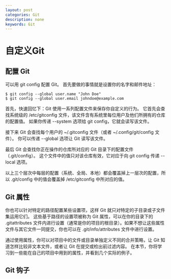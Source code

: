 ```yaml
---
layout: post
categories: Git
description: none
keywords: Git
---
```

# 自定义Git

## 配置 Git
可以用 git config 配置 Git。 首先要做的事情就是设置你的名字和邮件地址：
```shell
$ git config --global user.name "John Doe"
$ git config --global user.email johndoe@example.com
```
首先，快速回忆下：Git 使用一系列配置文件来保存你自定义的行为。 它首先会查找系统级的 /etc/gitconfig 文件，该文件含有系统里每位用户及他们所拥有的仓库的配置值。 如果你传递 --system 选项给 git config，它就会读写该文件。

接下来 Git 会查找每个用户的 ~/.gitconfig 文件（或者 ~/.config/git/config 文件）。 你可以传递 --global 选项让 Git 读写该文件。

最后 Git 会查找你正在操作的仓库所对应的 Git 目录下的配置文件（.git/config）。 这个文件中的值只对该仓库有效，它对应于向 git config 传递 --local 选项。

以上三个层次中每层的配置（系统、全局、本地）都会覆盖掉上一层次的配置，所以 .git/config 中的值会覆盖掉 /etc/gitconfig 中所对应的值。



## Git 属性
你也可以针对特定的路径配置某些设置项，这样 Git 就只对特定的子目录或子文件集运用它们。 这些基于路径的设置项被称为 Git 属性，可以在你的目录下的 .gitattributes 文件内进行设置（通常是你的项目的根目录）。如果不想让这些属性文件与其它文件一同提交，你也可以在 .git/info/attributes 文件中进行设置。

通过使用属性，你可以对项目中的文件或目录单独定义不同的合并策略，让 Git 知道怎样比较非文本文件，或者让 Git 在提交或检出前过滤内容。 在本节，你将学习到一些能在自己的项目中用到的属性，并看到几个实际的例子。

## Git 钩子